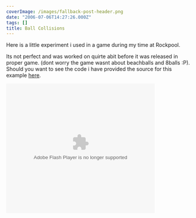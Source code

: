 ```yaml
---
coverImage: /images/fallback-post-header.png
date: "2006-07-06T14:27:26.000Z"
tags: []
title: Ball Collisions
---
```


Here is a little experiment i used in a game during my time at Rockpool.

<!-- more -->

Its not perfect and was worked on quirte abit before it was released in proper game. (dont worry the game wasnt about beachballs and 8balls :P). Should you want to see the code i have provided the source for this example [here](/wp-content/uploads/File/BallCollision.zip).

<embed width="400" height="350" menu="true" loop="true" play="true" src="/wp-content/uploads/Flash/BallCollision.swf" pluginspage="https://www.macromedia.com/go/getflashplayer" type="application/x-shockwave-flash"></embed>
